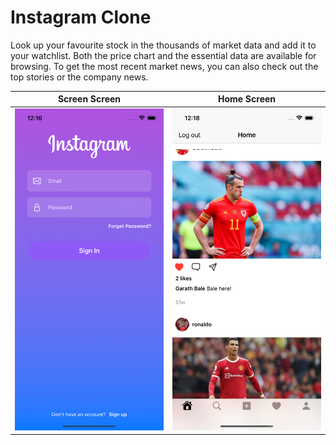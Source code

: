 # Instagram Clone

Look up your favourite stock in the thousands of market data and add it to your watchlist. Both the price chart and the essential data are available for browsing. To get the most recent market news, you can also check out the top stories or the company news.

Screen Screen             |  Home Screen
:-------------------------:|:-------------------------:
![](screenshots/Login.png) | ![](screenshots/Home.png)
